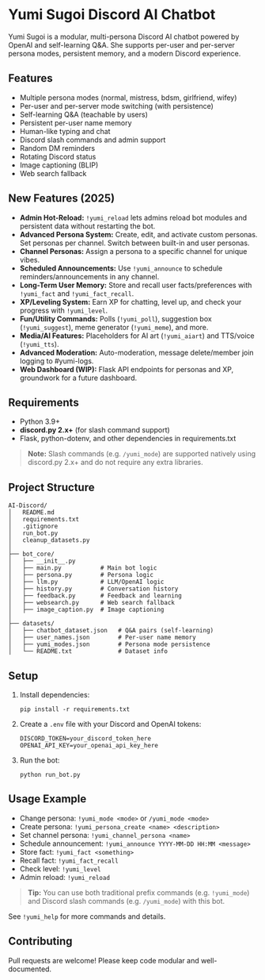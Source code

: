 # Yumi Sugoi Discord AI Chatbot

Yumi Sugoi is a modular, multi-persona Discord AI chatbot powered by OpenAI and self-learning Q&A. She supports per-user and per-server persona modes, persistent memory, and a modern Discord experience.

## Features
- Multiple persona modes (normal, mistress, bdsm, girlfriend, wifey)
- Per-user and per-server mode switching (with persistence)
- Self-learning Q&A (teachable by users)
- Persistent per-user name memory
- Human-like typing and chat
- Discord slash commands and admin support
- Random DM reminders
- Rotating Discord status
- Image captioning (BLIP)
- Web search fallback

## New Features (2025)

- **Admin Hot-Reload:** `!yumi_reload` lets admins reload bot modules and persistent data without restarting the bot.
- **Advanced Persona System:** Create, edit, and activate custom personas. Set personas per channel. Switch between built-in and user personas.
- **Channel Personas:** Assign a persona to a specific channel for unique vibes.
- **Scheduled Announcements:** Use `!yumi_announce` to schedule reminders/announcements in any channel.
- **Long-Term User Memory:** Store and recall user facts/preferences with `!yumi_fact` and `!yumi_fact_recall`.
- **XP/Leveling System:** Earn XP for chatting, level up, and check your progress with `!yumi_level`.
- **Fun/Utility Commands:** Polls (`!yumi_poll`), suggestion box (`!yumi_suggest`), meme generator (`!yumi_meme`), and more.
- **Media/AI Features:** Placeholders for AI art (`!yumi_aiart`) and TTS/voice (`!yumi_tts`).
- **Advanced Moderation:** Auto-moderation, message delete/member join logging to #yumi-logs.
- **Web Dashboard (WIP):** Flask API endpoints for personas and XP, groundwork for a future dashboard.

## Requirements
- Python 3.9+
- **discord.py 2.x+** (for slash command support)
- Flask, python-dotenv, and other dependencies in requirements.txt

> **Note:** Slash commands (e.g. `/yumi_mode`) are supported natively using discord.py 2.x+ and do not require any extra libraries.

## Project Structure

```
AI-Discord/
│   README.md
│   requirements.txt
│   .gitignore
│   run_bot.py
│   cleanup_datasets.py
│
├── bot_core/
│   ├── __init__.py
│   ├── main.py           # Main bot logic
│   ├── persona.py        # Persona logic
│   ├── llm.py            # LLM/OpenAI logic
│   ├── history.py        # Conversation history
│   ├── feedback.py       # Feedback and learning
│   ├── websearch.py      # Web search fallback
│   ├── image_caption.py  # Image captioning
│
├── datasets/
│   ├── chatbot_dataset.json   # Q&A pairs (self-learning)
│   ├── user_names.json        # Per-user name memory
│   ├── yumi_modes.json        # Persona mode persistence
│   └── README.txt             # Dataset info
```

## Setup
1. Install dependencies:
   ```
   pip install -r requirements.txt
   ```
2. Create a `.env` file with your Discord and OpenAI tokens:
   ```
   DISCORD_TOKEN=your_discord_token_here
   OPENAI_API_KEY=your_openai_api_key_here
   ```
3. Run the bot:
   ```
   python run_bot.py
   ```

## Usage Example

- Change persona: `!yumi_mode <mode>` or `/yumi_mode <mode>`
- Create persona: `!yumi_persona_create <name> <description>`
- Set channel persona: `!yumi_channel_persona <name>`
- Schedule announcement: `!yumi_announce YYYY-MM-DD HH:MM <message>`
- Store fact: `!yumi_fact <something>`
- Recall fact: `!yumi_fact_recall`
- Check level: `!yumi_level`
- Admin reload: `!yumi_reload`

> **Tip:** You can use both traditional prefix commands (e.g. `!yumi_mode`) and Discord slash commands (e.g. `/yumi_mode`) with this bot.

See `!yumi_help` for more commands and details.

## Contributing
Pull requests are welcome! Please keep code modular and well-documented.
